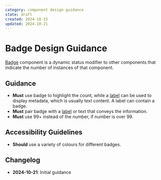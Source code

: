 ```yaml
---
category: component design guidance
state: draft
created: 2024-10-15
updated: 2024-10-21
---
```


# Badge Design Guidance

[Badge](https://clarity.design/documentation/badge) component is a dynamic status modifier to other components that indicate the number of instances of that component.

## Guidance

- **Must** use badge to highlight the count, while a [label](https://clarity.design/documentation/label) can be used to display metadata, which is usually text content. A label can contain a badge.
- **Must** pair badge with a [label](https://clarity.design/documentation/label) or text that conveys the information.
- **Must** use 99+ instead of the number, if number is over 99.

## Accessibility Guidelines

- **Should** use a variety of colours for different badges. 

## Changelog

- **2024-10-21**: Initial guidance
